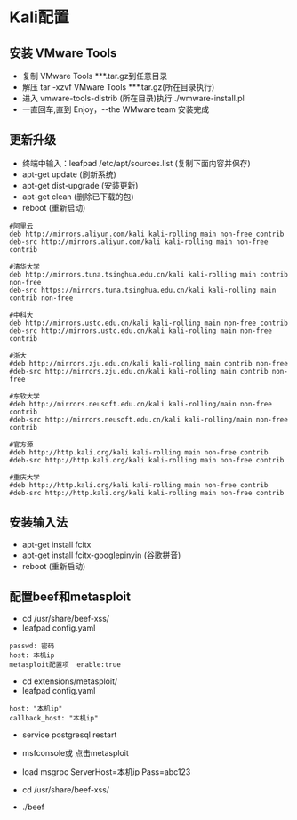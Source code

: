 # Kali配置
## 安装 VMware Tools
* 复制 VMware Tools ***.tar.gz到任意目录
* 解压 tar -xzvf VMware Tools ***.tar.gz(所在目录执行)
* 进入 vmware-tools-distrib (所在目录)执行 ./wmware-install.pl
* 一直回车,直到 Enjoy，--the WMware team 安装完成
## 更新升级
* 终端中输入：leafpad /etc/apt/sources.list (复制下面内容并保存)
* apt-get update  (刷新系统)
* apt-get dist-upgrade  (安装更新)
* apt-get clean (删除已下载的包)
* reboot (重新启动)
```
#阿里云
deb http://mirrors.aliyun.com/kali kali-rolling main non-free contrib
deb-src http://mirrors.aliyun.com/kali kali-rolling main non-free contrib
 
#清华大学
deb http://mirrors.tuna.tsinghua.edu.cn/kali kali-rolling main contrib non-free
deb-src https://mirrors.tuna.tsinghua.edu.cn/kali kali-rolling main contrib non-free

#中科大
deb http://mirrors.ustc.edu.cn/kali kali-rolling main non-free contrib
deb-src http://mirrors.ustc.edu.cn/kali kali-rolling main non-free contrib
  
#浙大
#deb http://mirrors.zju.edu.cn/kali kali-rolling main contrib non-free
#deb-src http://mirrors.zju.edu.cn/kali kali-rolling main contrib non-free
 
#东软大学
#deb http://mirrors.neusoft.edu.cn/kali kali-rolling/main non-free contrib
#deb-src http://mirrors.neusoft.edu.cn/kali kali-rolling/main non-free contrib
 
#官方源
#deb http://http.kali.org/kali kali-rolling main non-free contrib
#deb-src http://http.kali.org/kali kali-rolling main non-free contrib
 
#重庆大学
#deb http://http.kali.org/kali kali-rolling main non-free contrib
#deb-src http://http.kali.org/kali kali-rolling main non-free contrib
```
## 安装输入法
* apt-get install fcitx
* apt-get install fcitx-googlepinyin (谷歌拼音)
* reboot (重新启动)
## 配置beef和metasploit
* cd /usr/share/beef-xss/
* leafpad config.yaml 
```
passwd: 密码
host: 本机ip
metasploit配置项  enable:true

```
* cd extensions/metasploit/
* leafpad config.yaml 
```
host: "本机ip"
callback_host: "本机ip"
```
* service postgresql restart
* msfconsole或 点击metasploit
* load msgrpc ServerHost=本机ip Pass=abc123

* cd /usr/share/beef-xss/
* ./beef